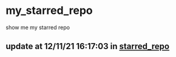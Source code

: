 # my_starred_repo
show me my starred repo

update at 12/11/21 16:17:03 in [starred_repo](./index.html)
---

